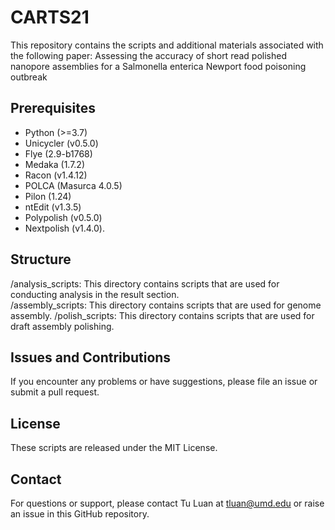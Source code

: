 # CARTS21
This repository contains the scripts and additional materials associated with the following paper: Assessing the accuracy of short read polished nanopore assemblies for a Salmonella enterica Newport food poisoning outbreak

## Prerequisites
- Python (>=3.7)
- Unicycler (v0.5.0)
- Flye (2.9-b1768)
- Medaka (1.7.2)
- Racon (v1.4.12)
- POLCA (Masurca 4.0.5)
- Pilon (1.24)
- ntEdit (v1.3.5)
- Polypolish (v0.5.0)
- Nextpolish (v1.4.0).


## Structure
/analysis_scripts: This directory contains scripts that are used for conducting analysis in the result section.   
/assembly_scripts: This directory contains scripts that are used for genome assembly. 
/polish_scripts: This directory contains scripts that are used for draft assembly polishing. 


## Issues and Contributions
If you encounter any problems or have suggestions, please file an issue or submit a pull request.

## License
These scripts are released under the MIT License.

## Contact
For questions or support, please contact Tu Luan at tluan@umd.edu or raise an issue in this GitHub repository.
